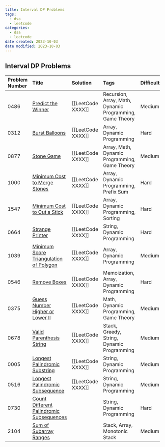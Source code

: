 ```yaml
---
title: Interval DP Problems
tags:
  - dsa
  - leetcode
categories:
  - dsa
  - leetcode
date created: 2023-10-03
date modified: 2023-10-03
---
```


## Interval DP Problems

| Problem Number | Title | Solution | Tags | Difficulty |
| :------ | :------ | :------ | :------ | :------ |
| 0486 | [Predict the Winner](https://leetcode.com/problems/predict-the-winner/) | [[LeetCode XXXX]] | Recursion, Array, Math, Dynamic Programming, Game Theory | Medium |
| 0312 | [Burst Balloons](https://leetcode.com/problems/burst-balloons/) | [[LeetCode XXXX]] | Array, Dynamic Programming | Hard |
| 0877 | [Stone Game](https://leetcode.com/problems/stone-game/) | [[LeetCode XXXX]] | Array, Math, Dynamic Programming, Game Theory | Medium |
| 1000 | [Minimum Cost to Merge Stones](https://leetcode.com/problems/minimum-cost-to-merge-stones/) | [[LeetCode XXXX]] | Array, Dynamic Programming, Prefix Sum | Hard |
| 1547 | [Minimum Cost to Cut a Stick](https://leetcode.com/problems/minimum-cost-to-cut-a-stick/) | [[LeetCode XXXX]] | Array, Dynamic Programming, Sorting | Hard |
| 0664 | [Strange Printer](https://leetcode.com/problems/strange-printer/) | [[LeetCode XXXX]] | String, Dynamic Programming | Hard |
| 1039 | [Minimum Score Triangulation of Polygon](https://leetcode.com/problems/minimum-score-triangulation-of-polygon/) | [[LeetCode XXXX]] | Array, Dynamic Programming | Medium |
| 0546 | [Remove Boxes](https://leetcode.com/problems/remove-boxes/) | [[LeetCode XXXX]] | Memoization, Array, Dynamic Programming | Hard |
| 0375 | [Guess Number Higher or Lower II](https://leetcode.com/problems/guess-number-higher-or-lower-ii/) | [[LeetCode XXXX]] | Math, Dynamic Programming, Game Theory | Medium |
| 0678 | [Valid Parenthesis String](https://leetcode.com/problems/valid-parenthesis-string/) | [[LeetCode XXXX]] | Stack, Greedy, String, Dynamic Programming | Medium |
| 0005 | [Longest Palindromic Substring](https://leetcode.com/problems/longest-palindromic-substring/) | [[LeetCode XXXX]] | String, Dynamic Programming | Medium |
| 0516 | [Longest Palindromic Subsequence](https://leetcode.com/problems/longest-palindromic-subsequence/) | [[LeetCode XXXX]] | String, Dynamic Programming | Medium |
| 0730 | [Count Different Palindromic Subsequences](https://leetcode.com/problems/count-different-palindromic-subsequences/) |  | String, Dynamic Programming | Hard |
| 2104 | [Sum of Subarray Ranges](https://leetcode.com/problems/sum-of-subarray-ranges/) |  | Stack, Array, Monotonic Stack | Medium |
